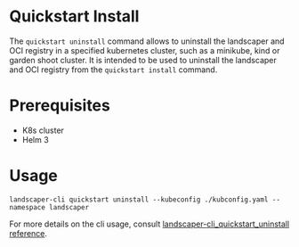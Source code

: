 # Quickstart Install

The `quickstart uninstall` command allows to uninstall the landscaper and OCI registry in a specified kubernetes cluster, 
such as a minikube, kind or garden shoot cluster. It is intended to be used to uninstall the landscaper and OCI registry 
from the `quickstart install` command.

# Prerequisites
- K8s cluster
- Helm 3

# Usage
```
landscaper-cli quickstart uninstall --kubeconfig ./kubconfig.yaml --namespace landscaper
```

For more details on the cli usage, consult [landscaper-cli_quickstart_uninstall reference](../../reference/landscaper-cli_quickstart_uninstall.md).